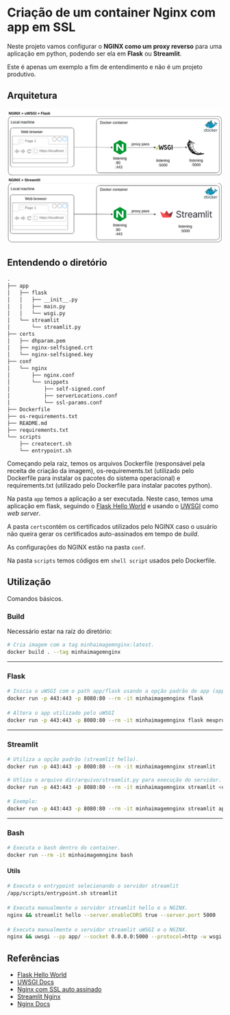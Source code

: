# Criação de um container Nginx com app em SSL

Neste projeto vamos configurar o **NGINX como um proxy reverso** para uma aplicação em python, podendo ser ela em **Flask** ou **Streamlit**.

Este é apenas um exemplo a fim de entendimento e não é um projeto produtivo.

## Arquitetura

![Imagem](docs/imgs/nginx-sl-flask.png)

## Entendendo o diretório

```text
.
├── app
│   ├── flask
│   │   ├── __init__.py
│   │   ├── main.py
│   │   └── wsgi.py
│   └── streamlit
│       └── streamlit.py
├── certs
│   ├── dhparam.pem
│   ├── nginx-selfsigned.crt
│   └── nginx-selfsigned.key
├── conf
│   └── nginx
│       ├── nginx.conf
│       └── snippets
│           ├── self-signed.conf
│           ├── serverLocations.conf
│           └── ssl-params.conf
├── Dockerfile
├── os-requirements.txt
├── README.md
├── requirements.txt
└── scripts
    ├── createcert.sh
    └── entrypoint.sh
```

Começando pela raiz, temos os arquivos Dockerfile (responsável pela receita de criação da imagem), os-requirements.txt (utilizado pelo Dockerfile para instalar os pacotes do sistema operacional) e requirements.txt (utilizado pelo Dockerfile para instalar pacotes python).

Na pasta `app` temos a aplicação a ser executada. Neste caso, temos uma aplicação em flask, seguindo o [Flask Hello World](#referências) e usando o [UWSGI](#referências) como *web server*.

A pasta `certs`contém os certificados utilizados pelo NGINX caso o usuário não queira gerar os certificados auto-assinados em tempo de *build*.

As configurações do NGINX estão na pasta `conf`.

Na pasta `scripts` temos códigos em `shell script` usados pelo Dockerfile.

## Utilização

Comandos básicos.

### Build

Necessário estar na raíz do diretório:

```bash
# Cria imagem com a tag minhaimagemnginx:latest.
docker build . --tag minhaimagemnginx
```

---

### Flask

```bash
# Inicia o uWSGI com o path app/flask usando a opção padrão de app (app).
docker run -p 443:443 -p 8080:80 --rm -it minhaimagemnginx flask

# Altera o app utilizado pelo uWSGI
docker run -p 443:443 -p 8080:80 --rm -it minhaimagemnginx flask meuprojeto
```

---

### Streamlit

```bash
# Utiliza a opção padrão (streamlit hello).
docker run -p 443:443 -p 8080:80 --rm -it minhaimagemnginx streamlit
```

```bash
# Utliza o arquivo dir/arquivo/streamlit.py para execução do servidor.
docker run -p 443:443 -p 8080:80 --rm -it minhaimagemnginx streamlit <caminho/arquivo/streamlit.py>

# Exemplo:
docker run -p 443:443 -p 8080:80 --rm -it minhaimagemnginx streamlit app/streamlit/streamlit.py
```

---

### Bash

```bash
# Executa o bash dentro do container.
docker run --rm -it minhaimagemnginx bash
```

#### Utils

``` bash
# Executa o entrypoint selecionando o servidor streamlit
/app/scripts/entrypoint.sh streamlit

# Executa manualmente o servidor streamlit hello e o NGINX.
nginx && streamlit hello --server.enableCORS true --server.port 5000

# Executa manualmente o servidor streamlit uWSGI e o NGINX.
nginx && uwsgi --pp app/ --socket 0.0.0.0:5000 --protocol=http -w wsgi:app
```

## Referências

- [Flask Hello World](https://pythonbasics.org/flask-tutorial-hello-world/)
- [UWSGI Docs](https://uwsgi-docs.readthedocs.io/en/latest/WSGIquickstart.html)
- [Nginx com SSL auto assinado](https://www.digitalocean.com/community/tutorials/how-to-create-a-self-signed-ssl-certificate-for-nginx-in-ubuntu-16-04)
- [Streamlit Nginx](https://github.com/Taxuspt/heroku_streamlit_nginx)
- [Nginx Docs](http://nginx.org/en/docs/)